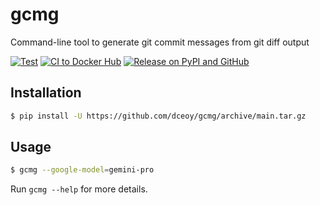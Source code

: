 gcmg
====

Command-line tool to generate git commit messages from git diff output

[![Test](https://github.com/dceoy/gcmg/actions/workflows/test.yml/badge.svg)](https://github.com/dceoy/gcmg/actions/workflows/test.yml)
[![CI to Docker Hub](https://github.com/dceoy/gcmg/actions/workflows/docker-compose-build-and-push.yml/badge.svg)](https://github.com/dceoy/gcmg/actions/workflows/docker-compose-build-and-push.yml)
[![Release on PyPI and GitHub](https://github.com/dceoy/gcmg/actions/workflows/python-package-release-on-pypi-and-github.yml/badge.svg)](https://github.com/dceoy/gcmg/actions/workflows/python-package-release-on-pypi-and-github.yml)

Installation
------------

```sh
$ pip install -U https://github.com/dceoy/gcmg/archive/main.tar.gz
```

Usage
-----

```sh
$ gcmg --google-model=gemini-pro
```

Run `gcmg --help` for more details.

